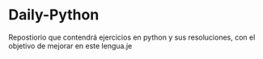 # Daily-Python
Repostiorio que contendrá ejercicios en python y sus resoluciones, con el objetivo de mejorar en este lengua.je
